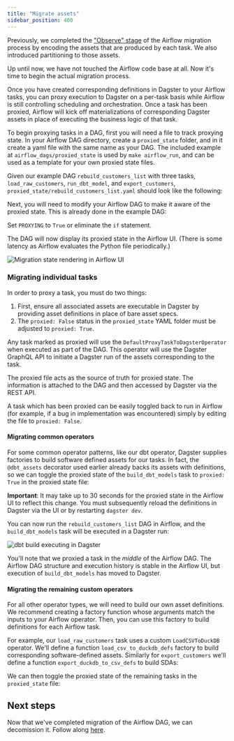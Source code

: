 ```yaml
---
title: "Migrate assets"
sidebar_position: 400
---
```


Previously, we completed the ["Observe" stage](observe) of the Airflow migration process by encoding the assets that are produced by each task. We also introduced partitioning to those assets.

Up until now, we have not touched the Airflow code base at all. Now it's time to begin the actual migration process.

Once you have created corresponding definitions in Dagster to your Airflow tasks, you can proxy execution to Dagster on a per-task basis while Airflow is still controlling scheduling and orchestration. Once a task has been proxied, Airflow will kick off materializations of corresponding Dagster assets in place of executing the business logic of that task.

To begin proxying tasks in a DAG, first you will need a file to track proxying state. In your Airflow DAG directory, create a `proxied_state` folder, and in it create a yaml file with the same name as your DAG. The included example at `airflow_dags/proxied_state` is used by `make airflow_run`, and can be used as a template for your own proxied state files.

Given our example DAG `rebuild_customers_list` with three tasks, `load_raw_customers`, `run_dbt_model`, and `export_customers`, `proxied_state/rebuild_customers_list.yaml` should look like the following:

<CodeExample path="airlift-migration-tutorial/tutorial_example/airflow_dags/proxied_state/rebuild_customers_list.yaml" language="yaml"/>

Next, you will need to modify your Airflow DAG to make it aware of the proxied state. This is already done in the example DAG:

<CodeExample path="airlift-migration-tutorial/tutorial_example/snippets/dags_truncated.py" language="python"/>

Set `PROXYING` to `True` or eliminate the `if` statement.

The DAG will now display its proxied state in the Airflow UI. (There is some latency as Airflow evaluates the Python file periodically.)

![Migration state rendering in Airflow UI](/images/guides/migrate/airlift/state_in_airflow.png)

### Migrating individual tasks

In order to proxy a task, you must do two things:

1. First, ensure all associated assets are executable in Dagster by providing asset definitions in place of bare asset specs.
2. The `proxied: False` status in the `proxied_state` YAML folder must be adjusted to `proxied: True`.

Any task marked as proxied will use the `DefaultProxyTaskToDagsterOperator` when executed as part of the DAG. This operator will use the Dagster GraphQL API to initiate a Dagster run of the assets corresponding to the task.

The proxied file acts as the source of truth for proxied state. The information is attached to the DAG and then accessed by Dagster via the REST API.

A task which has been proxied can be easily toggled back to run in Airflow (for example, if a bug in implementation was encountered) simply by editing the file to `proxied: False`.

#### Migrating common operators

For some common operator patterns, like our dbt operator, Dagster supplies factories to build software defined assets for our tasks. In fact, the `@dbt_assets` decorator used earlier already backs its assets with definitions, so we can toggle the proxied state of the `build_dbt_models` task to `proxied: True` in the proxied state file:

<CodeExample path="airlift-migration-tutorial/tutorial_example/snippets/dbt_proxied.yaml" language="yaml"/>

**Important**: It may take up to 30 seconds for the proxied state in the Airflow UI to reflect this change. You must subsequently reload the definitions in Dagster via the UI or by restarting `dagster dev`.

You can now run the `rebuild_customers_list` DAG in Airflow, and the `build_dbt_models` task will be executed in a Dagster run:

![dbt build executing in Dagster](/images/guides/migrate/airlift/proxied_dag.png)

You'll note that we proxied a task in the _middle_ of the Airflow DAG. The Airflow DAG structure and execution history is stable in the Airflow UI, but execution of `build_dbt_models` has moved to Dagster.

#### Migrating the remaining custom operators

For all other operator types, we will need to build our own asset definitions. We recommend creating a factory function whose arguments match the inputs to your Airflow operator. Then, you can use this factory to build definitions for each Airflow task.

For example, our `load_raw_customers` task uses a custom `LoadCSVToDuckDB` operator. We'll define a function `load_csv_to_duckdb_defs` factory to build corresponding software-defined assets. Similarly for `export_customers` we'll define a function `export_duckdb_to_csv_defs` to build SDAs:

<CodeExample path="airlift-migration-tutorial/tutorial_example/dagster_defs/stages/migrate.py" language="python"/>

We can then toggle the proxied state of the remaining tasks in the `proxied_state` file:

<CodeExample path="airlift-migration-tutorial/tutorial_example/snippets/all_proxied.yaml" language="yaml"/>

## Next steps

Now that we've completed migration of the Airflow DAG, we can decomission it. Follow along [here](decomission).